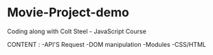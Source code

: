 # Movie-Project-demo
Coding along with Colt Steel - JavaScript Course 

CONTENT :
-API'S Request
-DOM manipulation
-Modules
-CSS/HTML
